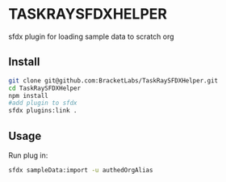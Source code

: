 
# TASKRAYSFDXHELPER
sfdx plugin for loading sample data to scratch org
## Install
```sh
git clone git@github.com:BracketLabs/TaskRaySFDXHelper.git
cd TaskRaySFDXHelper
npm install
#add plugin to sfdx
sfdx plugins:link .
```
## Usage

Run plug in:
```sh
sfdx sampleData:import -u authedOrgAlias
```
